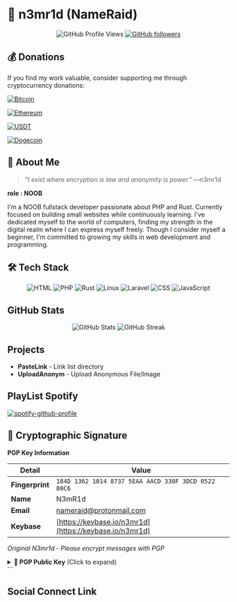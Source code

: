 # 🔐 n3mr1d (NameRaid)

<div align="center">
  
  ![GitHub Profile Views](https://komarev.com/ghpvc/?username=n3mr1d&color=blueviolet)
  [![GitHub followers](https://img.shields.io/github/followers/n3mr1d?style=social)](https://github.com/n3mr1d)
  <!-- [![Twitter Follow](https://img.shields.io/twitter/follow/n3mr1d?style=social)](https://twitter.com/n3mr1d) -->
  
</div>

## 💰 Donations

If you find my work valuable, consider supporting me through cryptocurrency donations:

[![Bitcoin](https://img.shields.io/badge/Bitcoin-bc1qxy2kgdygjrsqtzq2n0yrf2493p83kkfjhx0wlh-orange?style=flat-square&logo=bitcoin&logoColor=white)](bitcoin:bc1qxy2kgdygjrsqtzq2n0yrf2493p83kkfjhx0wlh)

[![Ethereum](https://img.shields.io/badge/Ethereum-0x71C7656EC7ab88b098defB751B7401B5f6d8976F-blue?style=flat-square&logo=ethereum&logoColor=white)](ethereum:0x71C7656EC7ab88b098defB751B7401B5f6d8976F)

[![USDT](https://img.shields.io/badge/USDT-TQVsMt6HNqm7pQd5SyHBYxpnBhXpAGRBrY-green?style=flat-square&logo=tether&logoColor=white)](tether:TQVsMt6HNqm7pQd5SyHBYxpnBhXpAGRBrY)

[![Dogecoin](https://img.shields.io/badge/DOGE-D8vFz4p1L37jdg47HXKtSvC8bRBG6JaBfj-yellow?style=flat-square&logo=dogecoin&logoColor=white)](dogecoin:D8vFz4p1L37jdg47HXKtSvC8bRBG6JaBfj)


## 💫 About Me

> *"I exist where encryption is law and anonymity is power."* —n3mr1d

**role : NOOB**

I'm a NOOB fullstack developer passionate about PHP and Rust. Currently focused on building small websites while continuously learning. I've dedicated myself to the world of computers, finding my strength in the digital realm where I can express myself freely. Though I consider myself a beginner, I'm committed to growing my skills in web development and programming.

## 🛠️ Tech Stack

<div align="center">
  
  ![HTML](https://img.shields.io/badge/-HTML-E34F26?style=flat-square&logo=html5&logoColor=white)
  ![PHP](https://img.shields.io/badge/-PHP-AEB2D5?style=flat-square&logo=php&logoColor=white)
  ![Rust](https://img.shields.io/badge/-Rust-000000?style=flat-square&logo=rust&logoColor=white)
  ![Linux](https://img.shields.io/badge/-Linux-FCC624?style=flat-square&logo=linux&logoColor=black)
  ![Laravel](https://img.shields.io/badge/-Laravel-FF2D20?style=flat-square&logo=laravel&logoColor=white)
  ![CSS](https://img.shields.io/badge/-CSS-1572B6?style=flat-square&logo=css3&logoColor=white)
  ![JavaScript](https://img.shields.io/badge/-JavaScript-F7DF1E?style=flat-square&logo=javascript&logoColor=black)
  
</div>

## GitHub Stats

<div align="center">
  <img src="https://github-readme-stats.vercel.app/api?username=n3mr1d&show_icons=true&theme=radical" alt="GitHub Stats" />
  <img src="https://github-readme-streak-stats.herokuapp.com/?user=n3mr1d&theme=radical" alt="GitHub Streak" />
</div>

## Projects

- **PasteLink** - Link list directory
- **UploadAnonym** - Upload Anonymous File/Image


## PlayList Spotify
[![spotify-github-profile](https://spotify-github-profile.kittinanx.com/api/view?uid=31xm7txea264o45vm66425ojitmq&cover_image=true&theme=default&show_offline=false&background_color=121212&interchange=true&bar_color=53b14f&bar_color_cover=false)](https://github.com/kittinan/spotify-github-profile)
## 🔐 Cryptographic Signature

<div>
  
  **PGP Key Information**
  
  | Detail | Value |
  |--------|-------|
  | **Fingerprint** | `184D 1362 1014 8737 5EAA AACD 330F 3DCD 0522 80C6` |
  | **Name** | N3mR1d |
  | **Email** | nameraid@protonmail.com |
  | **Keybase** | [https://keybase.io/n3mr1d](https://keybase.io/n3mr1d) |
  
  *Original N3mr1d - Please encrypt messages with PGP*
  
</div>
<details>
<summary><b>🔐 PGP Public Key</b> (Click to expand)</summary>
```asc
-----BEGIN PGP PUBLIC KEY BLOCK-----

mQINBGgN2oMBEADYzKK6ei2Qc4M/QYmKwu/k7FVs1j6wnMwvrCHXer4o9lqzmzXU
MtOyQ3ofc1091qo07qE0F5/8kSnv7B/Q5vf0F7ryNcPO+MPvWQa1qHKjSK9devq8
E1hUyzxPVlQADg/oQk75g8wEk1o4oMeEbJOY4bb3NPoeRvIp7VRSyIzwRU6ugAR0
iS2OU5t9gFcfshM0msqQneNgE1ufKAD339P9IlEm2wyLApvC53eMNPAez/NDhsVl
JutE6pZEo84fZbs8C++F/fr0LAQ02EmVVfvRPkuZPqaXvgR3LV/QNta2nP/maHsX
eZY8tdXSwGogq2tiT4Ba8AqmaPb/ffg2xN4UgX8JLe9+vG4zq1xnTmHtJ2Ziv8P/
ZYADW63zVr8a1BaD3gbXM1hum4gXKK2pwCpLKOwabkUZoBBWiT/xfWYLKLq/qfg4
DEpgS1eIwRqCEttZ20jsB/Y6rV16o6UkLMYrcnKVBc3SajX0QW3sEXKA4LnbrwX2
uBIUR7RraUiq+fa6sqXFRwCLrXAiM0f8bkCpvSA01f3sS1Bpp4avZhfZk41GQsWQ
Cx2gRF/SUgBz+R4vVqGiqAuXy7TphJ+xRk9sFxrLOo7KiBwS5jN7St1USrHjVWLu
DVx51JAGbftgBIasE7RVhTqPm9NeevGXNoWhU1GQdwVhvEVBvpnC6BRtGwARAQAB
tExOM21SMWQgKFlvdXIgbmFtZSBpcyBqdXN0IGEgZ2hvc3QuIFNpZ25lZCwgTmVt
cmlkKSA8bmFtZXJhaWRAcHJvdG9ubWFpbC5jb20+iQJRBBMBCAA7FiEEGE0TYhAU
hzdeqqrNMw89zQUigMYFAmgN2oMCGwMFCwkIBwICIgIGFQoJCAsCBBYCAwECHgcC
F4AACgkQMw89zQUigMYLFQ//eUCEaEP/bktBik3VYyyIpfB/P32u1KytlVtR7PIr
xsTyTr8O1zz3QMSeMTEHGrEFFH4XKbHijMcK6NWdDUPUukKjkJtgyZzieRrreJkZ
2fmGpCDbFWto9gQ/R1ZU2Wb34vnsYi/FbocsE2oeBwkKVf2tK0T+xagovBADUGLi
txOY1RyoCIoJUuMQ7poviRAwjFntLHpzhHEzc0HecLS06nLs8ddZ4evhmt4zPlho
4cMnUudhGYO/2mTldsRKEqtSUNHiDI/oGxGiRMZ89zKCuPztV6hMqOYsJ3r8oFgb
pcuNEPQb6pOm3rxhBo47ZdG4SzfOa8mOuM4u7GnjmS0zNmeeRgmF7qAj6A8QEq3K
AOQ6GaVWUSmP9IeMX4yF9stzRkzrjBqnPM/rftbYA27hqE/9ctBKGH6jAY3PePa0
B5A/iEC8tnHltBcdCPtwan8TevY37EcIZXK5WhmTN2Pzo/nE8uKu8ZkHrNUOX/WS
nBS+EaitgNgONOQsnHNAhvrjL5by0eXa3oVYrUm7aoLaONsdGSl68N5pgASjA/cl
yk391DkfLsyt6dxBVBZKt8IBS4xYNs2IuZMJjCm/S+J+oJ27pq2P0eS/wqddGkwM
FyjDe5EYN+Eecg+LSFuSB2ytHKHZgcppFGO6lYpW2fdxRoh+92IpDWMxRlYge/OM
jgG5Ag0EaA3agwEQANJFAyVX+YC0hBZsZ7ex0PCGXlGqMj8eXVv4bTtmMfiAlMfk
ii5F/gu5AtOp5v10UnpAzuDTSEZMy+yYk81VTlZoxEtiKva9hdJwYKOhcGOWu6To
Rsb1wiReI2Y5vRe4n56oL6/NKJyQdwT/SFLOWrBoKYR1IvwFoEqLAO1h4e+h5rrw
xFh9elB/1GMEzoe4xyyEC7AgGD3C0YE7SZgYkny7O8fx4lQZpNT2Gooy4NwMB5bs
GcPyGvOeaHs3Uquoqlze6Ry1WPzwbYQiAYTSV0nbox1JP0zQ1PKFTRzrnOW5o/Ra
p7wE6NPx39WEWDM8UFsTlaIXYzJCmSiM181cTGL7K0K/DnhudVv3t0zFB6OO+jcl
GSqessaXo5I3L4TM3iTfT/2VkFUxRlhRjp7Zmu71YLAkjjwqEU08eeB85J8MXls8
udXNMSE1CjPSLJfbnpGXt/RPDUGL3us1XgsckJSVYLTU2cUwDS3c1kq9xZMPzVmv
+tlmLyZYqd2OQh7lrc5R2v3/PP1LwhYoXOmULyxcK/PpQCB+PNlx0XEnpyhpB6oT
k/q9Pn5O5ZUhqSq7F2M8urKdReegh/q/R1HrKHIx2mEe1ybnFEo3c2w06H4D62qA
xkFTRp7j3gxZzwlVb7zsg4j8DvLD0aJKkzHEvnRLP5idcVv8qhpdOKQnt5OtABEB
AAGJAjYEGAEIACAWIQQYTRNiEBSHN16qqs0zDz3NBSKAxgUCaA3agwIbDAAKCRAz
Dz3NBSKAxoOPD/95Hy2tlZTuKp/BfjFra7NYc5vx1LiqLgPYzn28X0kzCQmme6lC
YyES/D+/K/q+q2uTgFeqxQaQKC+WBGkBTk0Qk5BX2RxZJn/HP9vtJ66g46b5X7JX
Jgps1FwnS80T1xCL049NUFyi3wILHIXOeic+1fEDkIUKXwQehMYJNVNHSVIs0bo6
P8i+dZlTp9jzjY5uzi+AliDssrsF6lNVpWw5iZz5wnTbCh2UDXVm9pRg4WqKbNJQ
aJEkt9vJ9P3ZrPqVWcCq6MWgcY/Rc0PXeOjhhkh9GUeclOfdpb6RO94ouluOQKPY
PHyiw0FWnVtZRF2xEvXCydmF1z9Bsqncek5CPwfn96ircoGDVKQJie1wFBL/rgqX
eOEOEJxPRFKnQ9FJ+BycCGuqVAUjjfa9Iz45FmGpdUJbRVvjxyGOdHxgjNVVgEmO
XASdOLR881MXpRL6UckTl0a5KB23afLXyt4kWj8VUV8AAoovoUo3P68y5dvHBJnh
PiuD9cNm6y8o7tKMD8GzF4U+tzaZjpIXpGhKhrfxIqzF/U+jh5P72Cqx/rayipXE
uGwll+taYwTPhy26HTphd5jkQVA6OMhid6PzURw3AuSOWsOcLRvtEseVKclpVPXG
dYAaSOuisbIaThct+giwOsxSV5486K8rW4vspkafBJXpqurb1eOxUYgGmw==
=mHWx

-----END PGP PUBLIC KEY BLOCK-----
 </details> ``` 


## Social Connect Link

